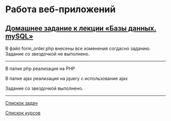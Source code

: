 # Работа веб-приложений

## [Домашнее задание к лекции «Базы данных. mySQL»](https://github.com/TomSG03/-bweb-homeworks/tree/main/6.%20MySQL)

В файл form_order.php внесены все изменения согдасно заданию. Задание со звездочкой не выполнено.

---

В папке php реализация на PHP

В папке ajax реализация на jquery c использование ajax

Задание со звездочкой выполнено.

---
[Спискок задач](https://github.com/TomSG03/bweb-works)

[Спискок курсов](https://github.com/TomSG03/Training-in-Netology)
